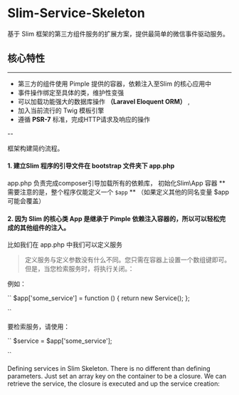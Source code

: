 # Slim-Service-Skeleton

基于 Slim 框架的第三方组件服务的扩展方案，提供最简单的微信事件驱动服务。

## 核心特性

---

- 第三方的组件使用 Pimple 提供的容器，依赖注入至Slim 的核心应用中
- 事件操作绑定至具体的类，维护性变强
- 可以加载功能强大的数据库操作 **（Laravel Eloquent ORM）** , 
- 加入当前流行的 Twig 模板引擎
- 遵循 **PSR-7** 标准，完成HTTP请求及响应的操作

--

框架构建简约流程。 

#### 1. 建立Slim 程序的引导文件在 bootstrap 文件夹下  **app.php**

app.php 负责完成composer引导加载所有的依赖库， 初始化Slim\App 容器  **需要注意的是，整个程序仅能定义一个 ``$app`` ** （如果定义其他的同名变量 $app 可能会覆盖）

#### 2. 因为 Slim 的核心类 App 是继承于 Pimple 依赖注入容器的，所以可以轻松完成的其他组件的注入。

比如我们在 app.php 中我们可以定义服务

>定义服务与定义参数没有什么不同。您只需在容器上设置一个数组键即可。但是，当您检索服务时，将执行关闭。：

例如：

``
$app['some_service'] = function () {
    return new Service();
};

``
 
要检索服务，请使用：

``
$service = $app['some_service'];
   
``

Defining services in Slim Skeleton. There is no different than defining parameters. Just set an array key on the container to be a closure. We can  retrieve the service, the closure is executed and up the service creation:
